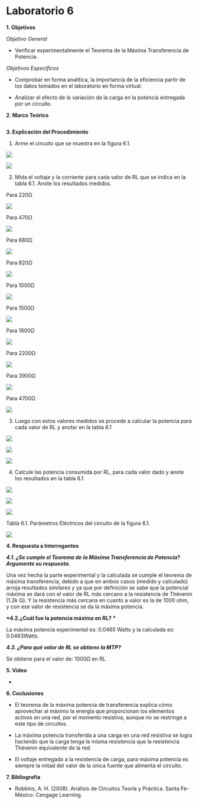 # Laboratorio 6

__1. Objetivos__

*Objetivo General*

* Verificar experimentalmente el Teorema de la Máxima Transferencia de Potencia.

*Objetivos Específicos*

* Comprobar en forma analítica, la importancia de la eficiencia partir de los datos tomados en el laboratorio en forma virtual.

* Analizar  el  efecto  de  la  variación  de  la  carga  en  la  potencia  entregada  por  un circuito.


__2. Marco Teórico__ 

![]()

__3. Explicación del Procedimiento__

1.	Arme el circuito que se muestra en la figura 6.1.

![](https://github.com/ItzAdoc/ImaLab6/blob/main/Circuito.png)

![](https://github.com/ItzAdoc/ImaLab6/blob/main/Armado.png)

2. Mida el voltaje y la corriente para cada valor de RL que se indica en la tabla 6.1. Anote los resultados medidos.

Para 220Ω

![](https://github.com/ItzAdoc/ImaLab6/blob/main/M220.png)

Para 470Ω

![](https://github.com/ItzAdoc/ImaLab6/blob/main/M470.png)

Para 680Ω

![](https://github.com/ItzAdoc/ImaLab6/blob/main/M680.png)

Para 820Ω

![](https://github.com/ItzAdoc/ImaLab6/blob/main/M820.png)

Para 1000Ω

![](https://github.com/ItzAdoc/ImaLab6/blob/main/M1000.png)

Para 1500Ω

![](https://github.com/ItzAdoc/ImaLab6/blob/main/M1500.png)

Para 1800Ω

![](https://github.com/ItzAdoc/ImaLab6/blob/main/M1800.png)

Para 2200Ω

![](https://github.com/ItzAdoc/ImaLab6/blob/main/M2200.png)

Para 3900Ω

![](https://github.com/ItzAdoc/ImaLab6/blob/main/M3900.png)

Para 4700Ω

![](https://github.com/ItzAdoc/ImaLab6/blob/main/M4700.png)

3. Luego con estos valores medidos se procede a calcular la potencia para cada valor de RL y anotar en la tabla 6.1

![](https://github.com/ItzAdoc/ImaLab6/blob/main/E1.PNG)

![](https://github.com/ItzAdoc/ImaLab6/blob/main/E2.PNG)

![](https://github.com/ItzAdoc/ImaLab6/blob/main/E3.PNG)

4. Calcule las potencia consumida por RL, para cada valor dado y anote los resultados en la tabla 6.1.

![](https://github.com/ItzAdoc/ImaLab6/blob/main/M1.PNG)

![](https://github.com/ItzAdoc/ImaLab6/blob/main/M2.PNG)

![](https://github.com/ItzAdoc/ImaLab6/blob/main/M3.PNG)

Tabla 6.1. Parámetros Eléctricos del circuito de la figura 6.1.

![](https://github.com/ItzAdoc/ImaLab6/blob/main/T1.PNG)


__4. Respuesta a Interrogantes__

__*4.1. ¿Se cumple el Teorema de la Máxima Transferencia de Potencia? Argumente su respuesta.*__

Una vez hecha la parte experimental y la calculada se cumple el teorema de máxima transferencia, debido a que en ambos casos (medido y calculado) arroja resultados similares y ya que por definición se sabe que la potencial máxima se dará con el valor de RL más cercano a la resistencia de Thévenin (1.2k Ω). Y la resistencia más cercana en cuanto a valor es la de 1000 ohm, y con ese valor de resistencia se da la máxima potencia.

__*4.2.¿Cuál fue la potencia máxima en RL? *__

La máxima potencia experimental es: 0.0465 Watts y la calculada es: 0.0463Watts.

__*4.3. ¿Para qué valor de RL se obtiene la MTP?*__ 

Se obtiene para el valor de: 1000Ω en RL


__5. Video__

* 

__6. Coclusiones__ 

* El  teorema  de  la  máxima  potencia  de  transferencia  explica  cómo  aprovechar  al máximo  la  energía  que  proporcionan  los  elementos  activos  en  una  red,  por  el momento resistiva, aunque no se restringe a este tipo de circuitos.

* La máxima potencia transferida a una carga en una red resistiva se logra haciendo que la carga tenga la misma resistencia que la resistencia Thévenin equivalente de la red.

* El voltaje entregado a la resistencia de carga, para máxima potencia es siempre la mitad del valor de la única fuente que alimenta el circuito.


__7. Bibliografía__

* Robbins, A. H. (2008). Análisis de Circuitos Teoría y Práctica. Santa Fe-México: Cengage Learning.
